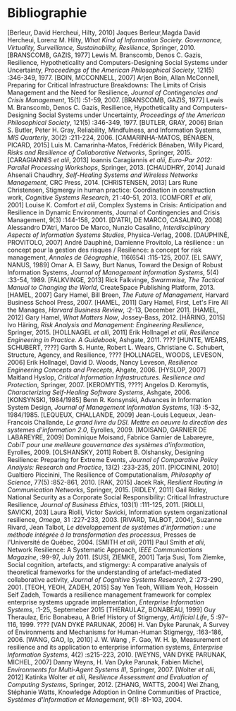 # Bibliographie

[Berleur, David Hercheui, Hilty, 2010] Jaques Berleur,Magda David Hercheui, Lorenz M. Hilty, *What Kind of Information Society. Governance, Virtuality, Surveillance, Sustainability, Resilience*, Springer, 2010.
[BRANSCOMB, GAZIS, 1977] Lewis M. Branscomb, Denos C. Gazis, Resilience, Hypotheticality and Computers-Designing Social Systems under Uncertainty, *Proceedings of the American Philosophical Society*, 121(5) :346-349, 1977.
[BOIN, MCCONNELL, 2007] Arjen Boin, Allan McConnell, Preparing for Critical Infrastructure Breakdowns: The Limits of Crisis Management and the Need for Resilience, *Journal of Contingencies and Crisis Management*, 15(1) :51-59, 2007.
[BRANSCOMB, GAZIS, 1977] Lewis M. Branscomb, Denos C. Gazis, Resilience, Hypotheticality and Computers-Designing Social Systems under Uncertainty, *Proceedings of the American Philosophical Society*, 121(5) :346-349, 1977.
[BUTLER, GRAY, 2006] Brian S. Butler, Peter H. Gray, Reliability, Mindfulness, and Information Systems, *MIS Quarterly*, 30(2) :211-224, 2006.
[CAMARINHA-MATOS, BÉNABEN, PICARD, 2015] Luis M. Camarinha-Matos, Frédérick Bénaben, Willy Picard, *Risks and Resilience of Collaborative Networks*, Springer, 2015.
[CARAGIANNIS *et alii*, 2013] Ioannis Caragiannis *et alii*, *Euro-Par 2012: Parallel Processing Workshops*, Springer, 2013.
[CHAUDHRY, 2014] Junaid Ahsenali Chaudhry, *Self-Healing Systems and Wireless Networks Management*, CRC Press, 2014.
[CHRISTENSEN, 2013] Lars Rune Christensen, Stigmergy in human practice: Coordination in construction work, *Cognitive Systems Research*, 21 :40–51, 2013.
[COMFORT *et alii*, 2001] Louise K. Comfort *et alii*, Complex Systems in Crisis: Anticipation and Resilience in Dynamic Environments, Journal of Contingencies and Crisis Management, 9(3) :144-158, 2001.
[D'ATRI, DE MARCO, CASALINO, 2008] Alessandro D’Atri, Marco De Marco, Nunzio Casalino, *Interdisciplinary Aspects of Information Systems Studies*, Physica-Verlag, 2008.
[DAUPHINÉ, PROVITOLO, 2007] André Dauphiné, Damienne Provitolo, La résilience : un concept pour la gestion des risques / Resilience: a concept for risk management, *Annales de Géographie*, 116(654) :115-125, 2007.
[EL SAWY, NANUS, 1989] Omar A. El Sawy, Burt Nanus, Toward the Design of Robust Information Systems, *Journal of Management Information Systems*, 5(4) :33-54, 1989.
[FALKVINGE, 2013] Rick Falkvinge, *Swarmwise, The Tactical Manual to Changing the World*, CreateSpace Publishing Platform, 2013.
[HAMEL, 2007] Gary Hamel, Bill Breen, *The Future of Management*, Harvard Business School Press, 2007.
[HAMEL, 2011] Gary Hamel, First, Let's Fire All the Manages, *Harvard Business Review*, :2-13, December 2011.
[HAMEL, 2012] Gary Hamel, *What Matters Now*, Jossey-Bass, 2012.
[HÄRING, 2015] Ivo Häring, *Risk Analysis and Management: Engineering Resilience*, Springer, 2015.
[HOLLNAGEL *et alii*, 2011] Erik Hollnagel *et alii*, *Resilience Engineering in Practice. A Guidebook*, Ashgate, 2011.
???? [HUNTE, WEARS, SCHUBERT, ????] Garth S. Hunte, Robert L. Wears, Christiane C. Schubert, Structure, Agency, and Resilience, ????
[HOLLNAGEL, WOODS, LEVESON, 2006] Erik Hollnagel, David D. Woods, Nancy Leveson, *Resilience Engineering Concepts and Precepts*, Ahgate, 2006.
[HYSLOP, 2007] Maitland Hyslop, *Critical Information Infrastructures. Resilience and Protection*, Springer, 2007.
[KEROMYTIS, ????] Angelos D. Keromytis, *Characterizing Self-Healing Software Systems*, Ashgate, 2006.
[KONSYNSKI, 1984/1985] Benn R. Konsynski, Advances in Information System Design, *Journal of Management Information Systems*, 1(3) :5-32, 1984/1985.
[LEQUEUX, CHALLANDE, 2009] Jean-Louis Lequeux, Jean-Francois Challande, *Le grand livre du DSI. Mettre en oeuvre la direction des systemes d'information 2.0*, Eyrolles, 2009.
[MOISAND, GARNIER DE LABAREYRE, 2009] Dominique Moisand, Fabrice Garnier de Labareyre, *CobiT pour une meilleure gouvernance des systèmes d'information*, Eyrolles, 2009.
[OLSHANSKY, 2011] Robert B. Olshansky, Designing Resilience: Preparing for Extreme Events, *Journal of Comparative Policy Analysis: Research and Practice*, 13(2) :233-235, 2011.
[PICCININI, 2010] Gualtiero Piccinini, The Resilience of Computationalism, *Philosophy of Science*, 77(5) :852-861, 2010.
[RAK, 2015] Jacek Rak, *Resilient Routing in Communication Networks*, Springer, 2015.
[RIDLEY, 2011] Gail Ridley, National Security as a Corporate Social Responsibility: Critical Infrastructure Resilience, *Journal of Business Ethics*, 103(1) :111-125, 2011.
[RIOLLI, SAVICKI, 203] Laura Riolli, Victor Savicki, Information system organizational resilience, *Omega*, 31 :227-233, 2003.
[RIVARD, TALBOT, 2004], Suzanne Rivard, Jean Talbot, *Le développement de systèmes d’information : une méthode intégrée à la transformation des processus*, Presses de l'Université de Québec, 2004.
[SMITH *et alii*, 2011] Paul Smith *et alii*, Network Resilience: A Systematic Approach, *IEEE Communications Magazine*, :99-97, July 2011.
[SUSI, ZIEMKE, 2001] Tarja Susi, Tom Ziemke, Social cognition, artefacts, and stigmergy: A comparative analysis of theoretical frameworks for the understanding of artefact-mediated collaborative activity, *Journal of Cognitive Systems Research*, 2 :273-290, 2001.
[TEOH, YEOH, ZADEH, 2015] Say Yen Teoh, William Yeoh, Hossein Seif Zadeh, Towards a resilience management framework for complex enterprise systems upgrade implementation, *Enterprise Information Systems*, :1-25, Septemeber 2015
[THERAULAZ, BONABEAU, 1999] Guy Theraulaz, Eric Bonabeau, A Brief History of Stigmergy, *Artificial Life*, 5 :97–116, 1999.
???? [VAN DYKE PARUNAK, 2006] H. Van Dyke Parunak, A Survey of Environments and Mechanisms for Human-Human Stigmergy, :163-186, 2006.
[WANG, GAO, Ip, 2010] J. W. Wang , F. Gao, W. H. Ip, Measurement of resilience and its application to enterprise information systems, *Enterprise Information Systems*, 4(2) :s215-223, 2010.
[WEYNS, VAN DYKE PARUNAK, MICHEL, 2007] Danny Weyns, H. Van Dyke Parunak, Fabien Michel, *Environments for Multi-Agent Systems III*, Springer, 2007.
[Wolter  *et alii*, 2012] Katinka Wolter *et alii*, *Resilience Assessment and Evaluation of Computing Systems*, Springer, 2012.
[ZHANG, WATTS, 2004] Wei Zhang, Stéphanie Watts, Knowledge Adoption in Online Communities of Practice, *Systèmes d'Information et Management*, 9(1) :81-103, 2004.
